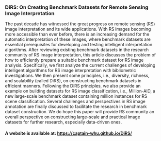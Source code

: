 ### DiRS: On Creating Benchmark Datasets for Remote Sensing Image Interpretation

The past decade has witnessed the great progress on remote sensing (RS) image interpretation and its wide applications. With RS images becoming more accessible than ever before, there is an increasing demand for the automatic interpretation of these images, where benchmark datasets are essential prerequisites for developing and testing intelligent interpretation algorithms. After reviewing existing benchmark datasets in the research community of RS image interpretation, this article discusses the problem of how to efficiently prepare a suitable benchmark dataset for RS image analysis. Specifically, we first analyze the current challenges of developing intelligent algorithms for RS image interpretation with bibliometric investigations. We then present some principles, i.e., diversity, richness, and scalability (called DiRS), on constructing benchmark datasets in efficient manners. Following the DiRS principles, we also provide an example on building datasets for RS image classification, i.e., Million-AID, a new large-scale benchmark dataset containing million instances for RS scene classification. Several challenges and perspectives in RS image annotation are finally discussed to facilitate the research in benchmark dataset construction. We do hope this paper will provide RS community an overall perspective on constructing large-scale and practical image datasets for further research, especially data-driven ones.

#### A website is available at: https://captain-whu.github.io/DiRS/
<!-- ## Welcome to GitHub Pages

You can use the [editor on GitHub](https://github.com/IenLong/DiRS/edit/master/README.md) to maintain and preview the content for your website in Markdown files.

Whenever you commit to this repository, GitHub Pages will run [Jekyll](https://jekyllrb.com/) to rebuild the pages in your site, from the content in your Markdown files.

### Markdown

Markdown is a lightweight and easy-to-use syntax for styling your writing. It includes conventions for

```markdown
Syntax highlighted code block

# Header 1
## Header 2
### Header 3

- Bulleted
- List

1. Numbered
2. List

**Bold** and _Italic_ and `Code` text

[Link](url) and ![Image](src)
```

For more details see [GitHub Flavored Markdown](https://guides.github.com/features/mastering-markdown/).

### Jekyll Themes

Your Pages site will use the layout and styles from the Jekyll theme you have selected in your [repository settings](https://github.com/IenLong/DiRS/settings). The name of this theme is saved in the Jekyll `_config.yml` configuration file.

### Support or Contact

Having trouble with Pages? Check out our [documentation](https://help.github.com/categories/github-pages-basics/) or [contact support](https://github.com/contact) and we’ll help you sort it out.
 -->
